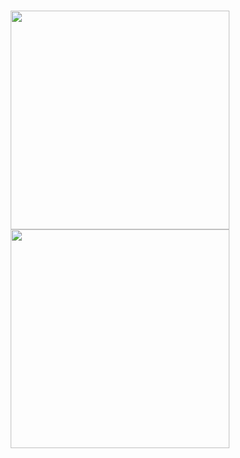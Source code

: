 <h1 align="center">
   <img src="https://github.com/exinmusic/exinmusic/blob/master/gang-signs.gif?raw=true" style="height:350px;" />
   <img src="https://github.com/exinmusic/exinmusic/blob/master/giphy-downsized-large.gif?raw=true" style="height:350px;" />
</h1>
